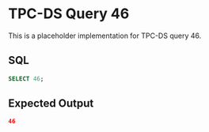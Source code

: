 # TPC-DS Query 46

This is a placeholder implementation for TPC-DS query 46.

## SQL
```sql
SELECT 46;
```

## Expected Output
```json
46
```
